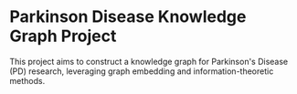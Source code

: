 # Parkinson Disease Knowledge Graph Project

This project aims to construct a knowledge graph for Parkinson's Disease (PD) research, leveraging graph embedding and information-theoretic methods.